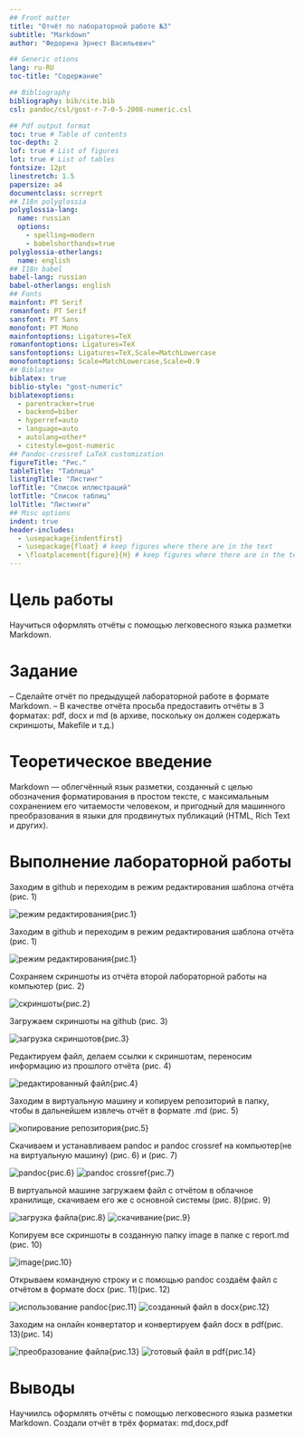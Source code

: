 ```yaml
---
## Front matter
title: "Отчёт по лабораторной работе №3"
subtitle: "Markdown"
author: "Федорина Эрнест Васильевич"

## Generic otions
lang: ru-RU
toc-title: "Содержание"

## Bibliography
bibliography: bib/cite.bib
csl: pandoc/csl/gost-r-7-0-5-2008-numeric.csl

## Pdf output format
toc: true # Table of contents
toc-depth: 2
lof: true # List of figures
lot: true # List of tables
fontsize: 12pt
linestretch: 1.5
papersize: a4
documentclass: scrreprt
## I18n polyglossia
polyglossia-lang:
  name: russian
  options:
	- spelling=modern
	- babelshorthands=true
polyglossia-otherlangs:
  name: english
## I18n babel
babel-lang: russian
babel-otherlangs: english
## Fonts
mainfont: PT Serif
romanfont: PT Serif
sansfont: PT Sans
monofont: PT Mono
mainfontoptions: Ligatures=TeX
romanfontoptions: Ligatures=TeX
sansfontoptions: Ligatures=TeX,Scale=MatchLowercase
monofontoptions: Scale=MatchLowercase,Scale=0.9
## Biblatex
biblatex: true
biblio-style: "gost-numeric"
biblatexoptions:
  - parentracker=true
  - backend=biber
  - hyperref=auto
  - language=auto
  - autolang=other*
  - citestyle=gost-numeric
## Pandoc-crossref LaTeX customization
figureTitle: "Рис."
tableTitle: "Таблица"
listingTitle: "Листинг"
lofTitle: "Список иллюстраций"
lotTitle: "Список таблиц"
lolTitle: "Листинги"
## Misc options
indent: true
header-includes:
  - \usepackage{indentfirst}
  - \usepackage{float} # keep figures where there are in the text
  - \floatplacement{figure}{H} # keep figures where there are in the text
---
```


# Цель работы

Научиться оформлять отчёты с помощью легковесного языка разметки Markdown.

# Задание

– Сделайте отчёт по предыдущей лабораторной работе в формате Markdown.
– В качестве отчёта просьба предоставить отчёты в 3 форматах: pdf, docx и md (в архиве,
поскольку он должен содержать скриншоты, Makefile и т.д.)

# Теоретическое введение

Markdown — облегчённый язык разметки, созданный с целью обозначения форматирования в простом тексте, с максимальным сохранением его читаемости человеком, и пригодный для машинного преобразования в языки для продвинутых публикаций (HTML, Rich Text и других).

# Выполнение лабораторной работы

Заходим в github и переходим в режим редактирования шаблона отчёта (рис. 1)

![режим редактирования](image/1..png){рис.1}



Заходим в github и переходим в режим редактирования шаблона отчёта (рис. 1)

![режим редактирования](image/1..png){рис.1}



Сохраняем скриншоты из отчёта второй лабораторной работы на компьютер (рис. 2)

![скриншоты](image/2..png){рис.2}




Загружаем скриншоты на github (рис. 3)

![загрузка скриншотов](image/3..png){рис.3}




Редактируем файл, делаем ссылки к скриншотам, переносим информацию из прошлого отчёта (рис. 4)

![редактированный файл](image/4..png){рис.4}




Заходим в виртуальную машину и копируем репозиторий в папку, чтобы в дальнейшем извлечь отчёт в формате .md (рис. 5)

![копирование репозитория](image/5..png){рис.5}




Скачиваем и устанавливаем pandoc  и pandoc crossref на компьютер(не на виртуальную машину) (рис. 6) и (рис. 7)

![pandoc](image/6..png){рис.6}
![pandoc crossref](image/7..png){рис.7}




 В виртуальной машине загружаем файл с отчётом в облачное хранилище, скачиваем его же с основной системы (рис. 8)(рис. 9)

![загрузка файла](image/8..png){рис.8}
![скачивание](image/9..png){рис.9}




Копируем все скриншоты в созданную папку image в папке с report.md (рис. 10)

![image](image/10..png){рис.10}




Открываем командную строку и с помощью pandoс создаём файл с отчётом в формате docx (рис. 11)(рис. 12)

![использование pandoc](image/11..png){рис.11}
![созданный файл в docx](image/12..png){рис.12}



Заходим на онлайн конвертатор и конвертируем файл docx в pdf(рис. 13)(рис. 14)

![преобразование файла](image/13..png){рис.13}
![готовый файл в pdf](image/14..png){рис.14}






# Выводы
Научиилсь оформлять отчёты с помощью легковесного языка разметки Markdown. Создали отчёт в трёх форматах: md,docx,pdf
